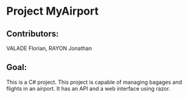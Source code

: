 # Project MyAirport
## Contributors:
VALADE Florian, RAYON Jonathan
## Goal:
This is a C# project. This project is capable of managing bagages and flights in an airport. It has an API and a web interface using razor.
